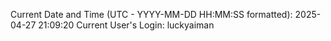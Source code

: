 Current Date and Time (UTC - YYYY-MM-DD HH:MM:SS formatted): 2025-04-27 21:09:20
Current User's Login: luckyaiman
